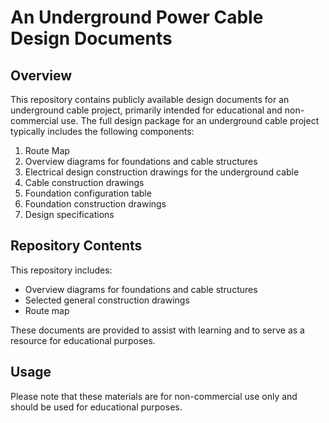 # An Underground Power Cable Design Documents

## Overview
This repository contains publicly available design documents for an underground cable project, primarily intended for educational and non-commercial use. The full design package for an underground cable project typically includes the following components:

1. Route Map
2. Overview diagrams for foundations and cable structures
3. Electrical design construction drawings for the underground cable
4. Cable construction drawings
5. Foundation configuration table
6. Foundation construction drawings
7. Design specifications

## Repository Contents
This repository includes:

- Overview diagrams for foundations and cable structures
- Selected general construction drawings
- Route map

These documents are provided to assist with learning and to serve as a resource for educational purposes.

## Usage
Please note that these materials are for non-commercial use only and should be used for educational purposes.
